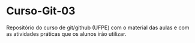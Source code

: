 # Curso-Git-03
Repositório do curso de git/github (UFPE) com o material das aulas e com as atividades práticas que os alunos irão utilizar.
